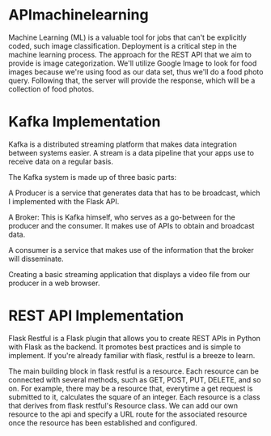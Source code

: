 # APImachinelearning
Machine Learning (ML) is a valuable tool for jobs that can't be explicitly coded, such image classification. Deployment is a critical step in the machine learning process. The approach for the REST API that we aim to provide is image categorization. We'll utilize Google Image to look for food images because we're using food as our data set, thus we'll do a food photo query. Following that, the server will provide the response, which will be a collection of food photos.

# Kafka Implementation
Kafka is a distributed streaming platform that makes data integration between systems easier. A stream is a data pipeline that your apps use to receive data on a regular basis.

The Kafka system is made up of three basic parts:

A Producer is a service that generates data that has to be broadcast, which I implemented with the Flask API.

A Broker: This is Kafka himself, who serves as a go-between for the producer and the consumer. It makes use of APIs to obtain and broadcast data.

A consumer is a service that makes use of the information that the broker will disseminate.

Creating a basic streaming application that displays a video file from our producer in a web browser.

# REST API Implementation
Flask Restful is a Flask plugin that allows you to create REST APIs in Python with Flask as the backend. It promotes best practices and is simple to implement. If you're already familiar with flask, restful is a breeze to learn.

The main building block in flask restful is a resource. Each resource can be connected with several methods, such as GET, POST, PUT, DELETE, and so on. For example, there may be a resource that, everytime a get request is submitted to it, calculates the square of an integer. Each resource is a class that derives from flask restful's Resource class. We can add our own resource to the api and specify a URL route for the associated resource once the resource has been established and configured.
